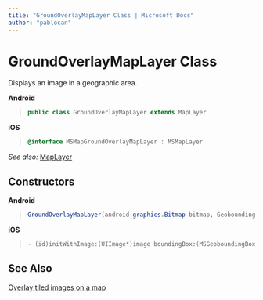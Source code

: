 ```yaml
---
title: "GroundOverlayMapLayer Class | Microsoft Docs"
author: "pablocan"
---
```


# GroundOverlayMapLayer Class

Displays an image in a geographic area.

**Android**

>```java
> public class GroundOverlayMapLayer extends MapLayer
>```

**iOS**

>```objectivec
> @interface MSMapGroundOverlayMapLayer : MSMapLayer
>```

_See also:_ [MapLayer](MapLayer-class.md)

## Constructors

**Android**

>```java
> GroundOverlayMapLayer(android.graphics.Bitmap bitmap, GeoboundingBox latLongBox)
>```

**iOS**

>```objectivec
> - (id)initWithImage:(UIImage*)image boundingBox:(MSGeoboundingBox *)boundingBox
>```

## See Also

[Overlay tiled images on a map](../map-control-concepts/tile-layers.md)
